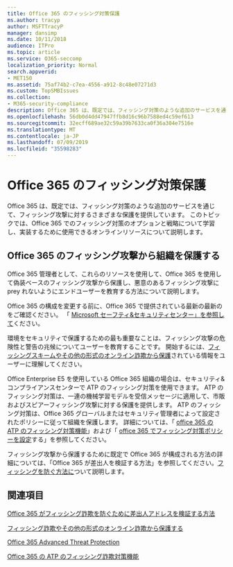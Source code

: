 ```yaml
---
title: Office 365 のフィッシング対策保護
ms.author: tracyp
author: MSFTTracyP
manager: dansimp
ms.date: 10/11/2018
audience: ITPro
ms.topic: article
ms.service: O365-seccomp
localization_priority: Normal
search.appverid:
- MET150
ms.assetid: 75af74b2-c7ea-4556-a912-8c48e07271d3
ms.custom: TopSMBIssues
ms.collection:
- M365-security-compliance
description: Office 365 は、既定では、フィッシング対策のような追加のサービスを通じて、フィッシング攻撃に対するさまざまな保護を提供しています。 このトピックでは、Office 365 でのフィッシング対策のオプションと戦略について学習し、実装するために使用できるオンラインリソースについて説明します。
ms.openlocfilehash: 56db0d4dd47947ffb8d16c96b7588ed4c59ef613
ms.sourcegitcommit: 32ecff689ae32c59a39b7633ca0f36a304e7516e
ms.translationtype: MT
ms.contentlocale: ja-JP
ms.lasthandoff: 07/09/2019
ms.locfileid: "35598283"
---
```

# <a name="anti-phishing-protection-in-office-365"></a>Office 365 のフィッシング対策保護

Office 365 は、既定では、フィッシング対策のような追加のサービスを通じて、フィッシング攻撃に対するさまざまな保護を提供しています。 このトピックでは、Office 365 でのフィッシング対策のオプションと戦略について学習し、実装するために使用できるオンラインリソースについて説明します。
  
## <a name="protect-your-organization-against-phishing-attacks-in-office-365"></a>Office 365 のフィッシング攻撃から組織を保護する

Office 365 管理者として、これらのリソースを使用して、Office 365 を使用して偽装ベースのフィッシング攻撃から保護し、悪意のあるフィッシング攻撃に prey れないようにエンドユーザーを教育する方法について説明します。
  
Office 365 の構成を変更する前に、Office 365 で提供されている最新の最新のをご確認ください。 「 [Microsoft セーフティ&amp;セキュリティセンター」を参照して](https://www.microsoft.com/security/default.aspx)ください。
  
環境をセキュリティで保護するための最も重要なことは、フィッシング攻撃の危険性と警告の兆候についてユーザーを教育することです。 開始するには、[フィッシングスキームやその他の形式のオンライン詐欺から保護](https://support.office.com/article/f84750b4-2f2c-46c3-89f6-e65f7f8c3546)されている情報をユーザーに理解してください。
  
Office Enterprise E5 を使用している Office 365 組織の場合は、セキュリティ&amp;コンプライアンスセンターで ATP のフィッシング対策を使用できます。 ATP のフィッシング対策は、一連の機械学習モデルを受信メッセージに適用して、市販およびスピアーフィッシング攻撃に対する保護を提供します。 ATP のフィッシング対策は、Office 365 グローバルまたはセキュリティ管理者によって設定されたポリシーに従って組織を保護します。 詳細については、「 [office 365 の ATP のフィッシング対策機能](atp-anti-phishing.md)」および「 [office 365 でフィッシング対策ポリシーを設定](set-up-anti-phishing-policies.md)する」を参照してください。
  
フィッシング攻撃から保護するために既定で Office 365 が構成される方法の詳細については、「Office 365 が差出人を検証する方法」を参照してください。[フィッシングを防ぐ方法に](how-office-365-validates-the-from-address.md)ついて説明します。
  
## <a name="related-topics"></a>関連項目

[Office 365 がフィッシング詐欺を防ぐために差出人アドレスを検証する方法](how-office-365-validates-the-from-address.md)
  
[フィッシング詐欺やその他の形式のオンライン詐欺から保護する](https://support.office.com/article/f84750b4-2f2c-46c3-89f6-e65f7f8c3546)
  
[Office 365 Advanced Threat Protection](office-365-atp.md)
  
[Office 365 の ATP のフィッシング詐欺対策機能](atp-anti-phishing.md)
  

